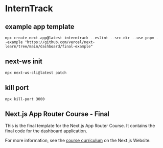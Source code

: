 # InternTrack

## example app template

`npx create-next-app@latest interntrack --eslint --src-dir --use-pnpm --example "https://github.com/vercel/next-learn/tree/main/dashboard/final-example"`

## next-ws init

`npx next-ws-cli@latest patch`

## kill port 

`npx kill-port 3000`

## Next.js App Router Course - Final

This is the final template for the Next.js App Router Course. It contains the final code for the dashboard application.

For more information, see the [course curriculum](https://nextjs.org/learn) on the Next.js Website.

